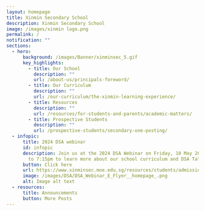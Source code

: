 ```yaml
---
layout: homepage
title: Xinmin Secondary School
description: Xinmin Secondary School
image: /images/xinmin logo.png
permalink: /
notification: ""
sections:
  - hero:
      background: /images/Banner/xinminsec_5.gif
      key_highlights:
        - title: Our School
          description: ""
          url: /about-us/principals-foreword/
        - title: Our Curriculum
          description: ""
          url: /our-curriculum/the-xinmin-learning-experience/
        - title: Resources
          description: ""
          url: /resources/for-students-and-parents/academic-matters/
        - title: Prospective Students
          description: ""
          url: /prospective-students/secondary-one-posting/
  - infopic:
      title: 2024 DSA webinar
      id: infopic
      description: Join us at the 2024 DSA Webinar on Friday, 10 May 2024, from 6:15pm
        to 7:15pm to learn more about our school curriculum and DSA Talent Areas
      button: Click here
      url: https://www.xinminsec.moe.edu.sg/resources/students/admissions/direct-school-admission/
      image: /images/DSA/DSA_Webinar_E_Flyer__homepage_.png
      alt: Image alt text
  - resources:
      title: Announcements
      button: More Posts
---
```

